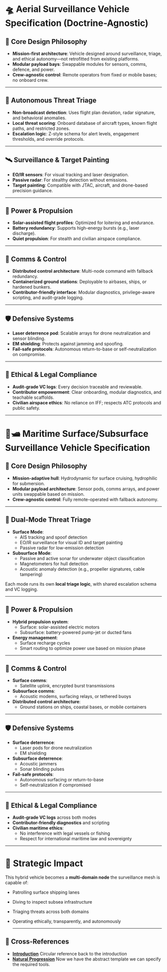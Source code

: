 # 🛸 Aerial Surveillance Vehicle Specification (Doctrine-Agnostic)

## 🔧 **Core Design Philosophy**
- **Mission-first architecture**: Vehicle designed around surveillance, triage, and ethical autonomy—not retrofitted from existing platforms.
- **Modular payload bays**: Swappable modules for sensors, comms, defence, and power.
- **Crew-agnostic control**: Remote operators from fixed or mobile bases; no onboard crew.

---

## 🧠 **Autonomous Threat Triage**
- **Non-broadcast detection**: Uses flight plan deviation, radar signature, and behavioral anomalies.
- **Local threat scoring**: Onboard database of aircraft types, known flight paths, and restricted zones.
- **Escalation logic**: Z-style schema for alert levels, engagement thresholds, and override protocols.

---

## 🛰️ **Surveillance & Target Painting**
- **EO/IR sensors**: For visual tracking and laser designation.
- **Passive radar**: For stealthy detection without emissions.
- **Target painting**: Compatible with JTAC, aircraft, and drone-based precision guidance.

---

## 🔋 **Power & Propulsion**
- **Solar-assisted flight profiles**: Optimized for loitering and endurance.
- **Battery redundancy**: Supports high-energy bursts (e.g., laser discharge).
- **Quiet propulsion**: For stealth and civilian airspace compliance.

---

## 🧩 **Comms & Control**
- **Distributed control architecture**: Multi-node command with fallback redundancy.
- **Containerized ground stations**: Deployable to airbases, ships, or hardened bunkers.
- **Contributor-friendly interface**: Modular diagnostics, privilege-aware scripting, and audit-grade logging.

---

## 🛡️ **Defensive Systems**
- **Laser deterrence pod**: Scalable arrays for drone neutralization and sensor blinding.
- **EM shielding**: Protects against jamming and spoofing.
- **Fail-safe protocols**: Autonomous return-to-base or self-neutralization on compromise.

---

## 📜 **Ethical & Legal Compliance**
- **Audit-grade VC logs**: Every decision traceable and reviewable.
- **Contributor empowerment**: Clear onboarding, modular diagnostics, and teachable scaffolds.
- **Civilian airspace ethics**: No reliance on IFF; respects ATC protocols and public safety.

---

# 🌊🛥️ **Maritime Surface/Subsurface Surveillance Vehicle Specification**

## 🔧 **Core Design Philosophy**
- **Mission-adaptive hull**: Hydrodynamic for surface cruising, hydrophilic for submersion.
- **Modular payload architecture**: Sensor pods, comms arrays, and power units swappable based on mission.
- **Crew-agnostic control**: Fully remote-operated with fallback autonomy.

---

## 🧠 **Dual-Mode Threat Triage**
- **Surface Mode**:
  - AIS tracking and spoof detection
  - EO/IR surveillance for visual ID and target painting
  - Passive radar for low-emission detection
- **Subsurface Mode**:
  - Passive and active sonar for underwater object classification
  - Magnetometers for hull detection
  - Acoustic anomaly detection (e.g., propeller signatures, cable tampering)

Each mode runs its own **local triage logic**, with shared escalation schema and VC logging.

---

## 🔋 **Power & Propulsion**
- **Hybrid propulsion system**:
  - Surface: solar-assisted electric motors
  - Subsurface: battery-powered pump-jet or ducted fans
- **Energy management**:
  - Surface recharge cycles
  - Smart routing to optimize power use based on mission phase

---

## 🧩 **Comms & Control**
- **Surface comms**:
  - Satellite uplink, encrypted burst transmissions
- **Subsurface comms**:
  - Acoustic modems, surfacing relays, or tethered buoys
- **Distributed control architecture**:
  - Ground stations on ships, coastal bases, or mobile containers

---

## 🛡️ **Defensive Systems**
- **Surface deterrence**:
  - Laser pods for drone neutralization
  - EM shielding
- **Subsurface deterrence**:
  - Acoustic jammers
  - Sonar blinding pulses
- **Fail-safe protocols**:
  - Autonomous surfacing or return-to-base
  - Self-neutralization if compromised

---

## 📜 **Ethical & Legal Compliance**
- **Audit-grade VC logs** across both modes
- **Contributor-friendly diagnostics** and scripting
- **Civilian maritime ethics**:
  - No interference with legal vessels or fishing
  - Respect for international maritime law and sovereignty

---

# 🧬 Strategic Impact

This hybrid vehicle becomes a **multi-domain node** the surveillance mesh is capable of:

- Patrolling surface shipping lanes
- Diving to inspect subsea infrastructure
- Triaging threats across both domains
- Operating ethically, transparently, and autonomously

  ---

##  🔗 Cross-References

- [**Introduction**](./introduction.md) Circular reference back to the introduction
- [**Natural Progression**](./hardware.md) Now we have the abstract template we can specify the required tools.


